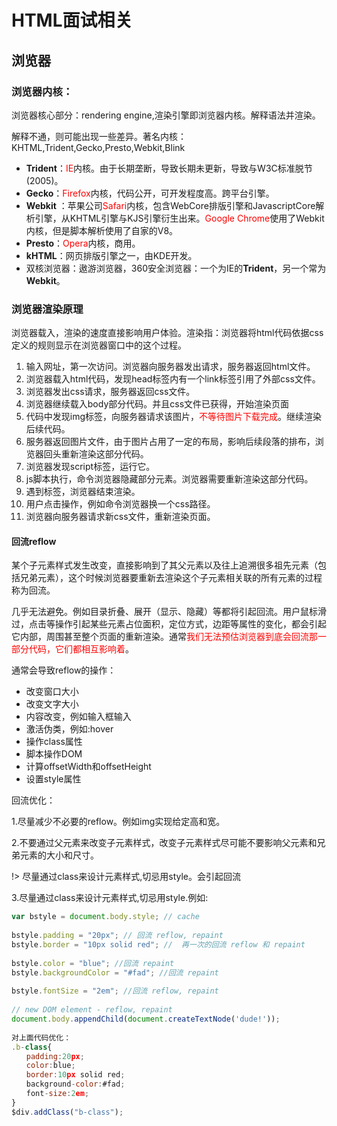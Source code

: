 # HTML面试相关

## 浏览器

### 浏览器内核：

   浏览器核心部分：rendering engine,渲染引擎即浏览器内核。解释语法并渲染。

   解释不通，则可能出现一些差异。著名内核：KHTML,Trident,Gecko,Presto,Webkit,Blink

   - **Trident**：<span style='color:red'>IE</span>内核。由于长期垄断，导致长期未更新，导致与W3C标准脱节(2005)。
   - **Gecko**：<span style='color:red'>Firefox</span>内核，代码公开，可开发程度高。跨平台引擎。
   - **Webkit** ：苹果公司<span style='color:red'>Safari</span>内核，包含WebCore排版引擎和JavascriptCore解析引擎，从KHTML引擎与KJS引擎衍生出来。<span style='color:red'>Google Chrome</span>使用了Webkit内核，但是脚本解析使用了自家的V8。
   - **Presto**：<span style='color:red'>Opera</span>内核，商用。
   - **kHTML**：网页排版引擎之一，由KDE开发。
   - 双核浏览器：遨游浏览器，360安全浏览器：一个为IE的**Trident**，另一个常为**Webkit**。



### 浏览器渲染原理

浏览器载入，渲染的速度直接影响用户体验。渲染指：浏览器将html代码依据css定义的规则显示在浏览器窗口中的这个过程。

1. 输入网址，第一次访问。浏览器向服务器发出请求，服务器返回html文件。
2. 浏览器载入html代码，发现head标签内有一个link标签引用了外部css文件。
3. 浏览器发出css请求，服务器返回css文件。
4. 浏览器继续载入body部分代码。并且css文件已获得，开始渲染页面
5. 代码中发现img标签，向服务器请求该图片，<span style='color:red'>不等待图片下载完成</span>。继续渲染后续代码。
6. 服务器返回图片文件，由于图片占用了一定的布局，影响后续段落的排布，浏览器回头重新渲染这部分代码。
7. 浏览器发现script标签，运行它。
8. js脚本执行，命令浏览器隐藏部分元素。浏览器需要重新渲染这部分代码。
9. 遇到</html>标签，浏览器结束渲染。
10. 用户点击操作，例如命令浏览器换一个css路径。
11. 浏览器向服务器请求新css文件，重新渲染页面。

#### 回流reflow

某个子元素样式发生改变，直接影响到了其父元素以及往上追溯很多祖先元素（包括兄弟元素），这个时候浏览器要重新去渲染这个子元素相关联的所有元素的过程称为回流。

几乎无法避免。例如目录折叠、展开（显示、隐藏）等都将引起回流。用户鼠标滑过，点击等操作引起某些元素占位面积，定位方式，边距等属性的变化，都会引起它内部，周围甚至整个页面的重新渲染。通常<span style='color:red'>我们无法预估浏览器到底会回流那一部分代码，它们都相互影响着</span>。

通常会导致reflow的操作：

- 改变窗口大小
- 改变文字大小
- 内容改变，例如输入框输入
- 激活伪类，例如:hover
- 操作class属性
- 脚本操作DOM
- 计算offsetWidth和offsetHeight
- 设置style属性

回流优化：

1.尽量减少不必要的reflow。例如img实现给定高和宽。

2.不要通过父元素来改变子元素样式，改变子元素样式尽可能不要影响父元素和兄弟元素的大小和尺寸。

!> 尽量通过class来设计元素样式,切忌用style。会引起回流

3.尽量通过class来设计元素样式,切忌用style.例如:

```javascript
var bstyle = document.body.style; // cache
 
bstyle.padding = "20px"; // 回流 reflow, repaint
bstyle.border = "10px solid red"; //  再一次的回流 reflow 和 repaint
 
bstyle.color = "blue"; //回流 repaint
bstyle.backgroundColor = "#fad"; //回流 repaint
 
bstyle.fontSize = "2em"; //回流 reflow, repaint
 
// new DOM element - reflow, repaint
document.body.appendChild(document.createTextNode('dude!'));
 
对上面代码优化：
.b-class{
　　padding:20px;
　　color:blue;
　　border:10px solid red;
　　background-color:#fad;
　　font-size:2em;
}
$div.addClass("b-class");
```

